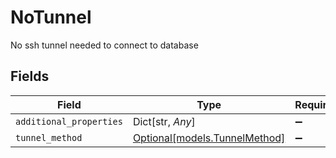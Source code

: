 # NoTunnel

No ssh tunnel needed to connect to database


## Fields

| Field                                                      | Type                                                       | Required                                                   | Description                                                |
| ---------------------------------------------------------- | ---------------------------------------------------------- | ---------------------------------------------------------- | ---------------------------------------------------------- |
| `additional_properties`                                    | Dict[str, *Any*]                                           | :heavy_minus_sign:                                         | N/A                                                        |
| `tunnel_method`                                            | [Optional[models.TunnelMethod]](../models/tunnelmethod.md) | :heavy_minus_sign:                                         | N/A                                                        |